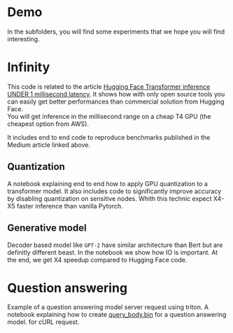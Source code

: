 # Demo

In the subfolders, you will find some experiments that we hope you will find interesting.

# Infinity

This code is related to the article [Hugging Face Transformer inference UNDER 1 millisecond latency](https://towardsdatascience.com/hugging-face-transformer-inference-under-1-millisecond-latency-e1be0057a51c?source=friends_link&sk=cd880e05c501c7880f2b9454830b8915).
It shows how with only open source tools you can easily get better performances than commercial solution from Hugging Face.  
You will get inference in the millisecond range on a cheap T4 GPU (the cheapest option from AWS).

It includes end to end code to reproduce benchmarks published in the Medium article linked above.

## Quantization

A notebook explaining end to end how to apply GPU quantization to a transformer model.
It also includes code to significantly improve accuracy by disabling quantization on sensitive nodes.
Whith this technic expect X4-X5 faster inference than vanilla Pytorch.

## Generative model

Decoder based model like `GPT-2` have similar architecture than Bert but are definitly different beast.
In the notebook we show how IO is important.
At the end, we get X4 speedup compared to Hugging Face code.

# Question answering
Example of a question answering model server request using triton.
A notebook explaining how to create [query_body.bin](question-answering/query_body.bin) for a question answering model.
for cURL request.
